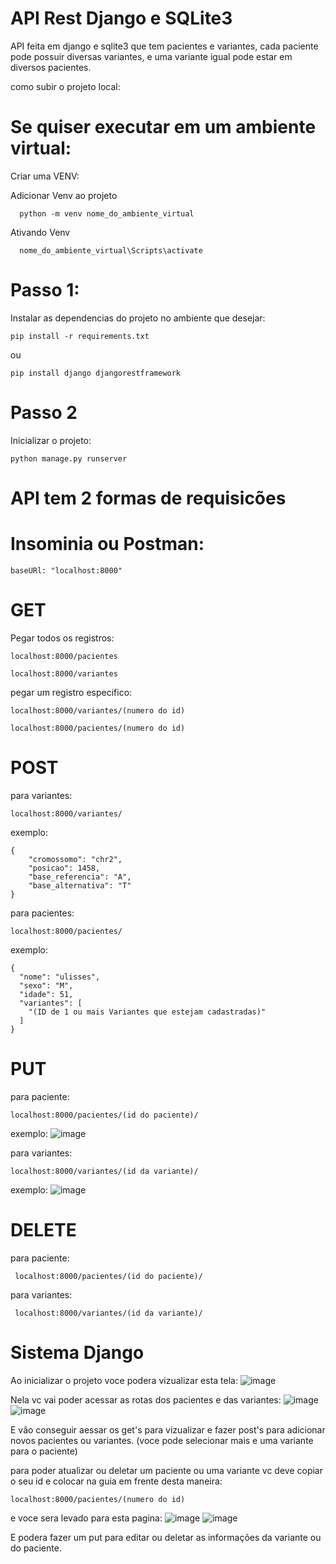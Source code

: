 ﻿# API Rest Django e SQLite3

 API feita em django e sqlite3 que tem pacientes e variantes, cada paciente pode possuir diversas variantes, e uma variante igual pode estar em diversos pacientes.

 como subir o projeto local:
 
# Se quiser executar em um ambiente virtual:
  Criar uma VENV:
  
   Adicionar Venv ao projeto
      
      python -m venv nome_do_ambiente_virtual
      
   Ativando Venv
   
      nome_do_ambiente_virtual\Scripts\activate
  
  # Passo 1:
  Instalar as dependencias do projeto no ambiente que desejar:
  
    pip install -r requirements.txt 
  
  ou 
  
    pip install django djangorestframework

# Passo 2
  Inicializar o projeto:
  
    python manage.py runserver 

# API tem 2 formas de requisicões

# Insominia ou Postman:

    baseURl: "localhost:8000"

# GET
  Pegar todos os registros:
  
    localhost:8000/pacientes
    
    localhost:8000/variantes
    
  pegar um registro especifico:
                 
    localhost:8000/variantes/(numero do id)
 
    localhost:8000/pacientes/(numero do id)

# POST
  para variantes:
  
    localhost:8000/variantes/
   exemplo:
    
    {		
    	"cromossomo": "chr2",
    	"posicao": 1458,
    	"base_referencia": "A",
    	"base_alternativa": "T"
    }
  para pacientes:
    
    localhost:8000/pacientes/
   exemplo:
    
    {
      "nome": "ulisses",
      "sexo": "M",
      "idade": 51,
      "variantes": [
        "(ID de 1 ou mais Variantes que estejam cadastradas)"
      ]
    }

# PUT
  para paciente:
  
    localhost:8000/pacientes/(id do paciente)/
    
   exemplo:
    ![image](https://github.com/Harlock221B/desafio-segunda-etapa/assets/64704484/c1fb72fc-622f-4a8b-bbaa-dc25950ee4ea)
  
    
  para variantes:
    
    localhost:8000/variantes/(id da variante)/
    
   exemplo:
    ![image](https://github.com/Harlock221B/desafio-segunda-etapa/assets/64704484/2103e4e4-acbe-4281-a1ef-c1b71a061aea)
  
# DELETE
  para paciente:
     
     localhost:8000/pacientes/(id do paciente)/
     
  para variantes:
     
     localhost:8000/variantes/(id da variante)/
  

# Sistema Django
  Ao inicializar o projeto voce podera vizualizar esta tela:
   ![image](https://github.com/Harlock221B/desafio-segunda-etapa/assets/64704484/9c11102e-f133-4ebd-b919-fc52d5ba898c)
  
  Nela vc vai poder acessar as rotas dos pacientes e das variantes:
  ![image](https://github.com/Harlock221B/desafio-segunda-etapa/assets/64704484/bee0fc1b-1366-44ff-9196-4f6f8a0b1085)
  ![image](https://github.com/Harlock221B/desafio-segunda-etapa/assets/64704484/4e245a8d-fb4f-413b-b6f6-0a196c067334)
  
  E vão conseguir aessar os get's para vizualizar e fazer post's para adicionar novos pacientes ou variantes.
  (voce pode selecionar mais e uma variante para o paciente)
  
  para poder atualizar ou deletar um paciente ou uma variante vc deve copiar o seu id e colocar na guia em frente desta maneira:
  
    localhost:8000/pacientes/(numero do id)
  
  e voce sera levado para esta pagina:
  ![image](https://github.com/Harlock221B/desafio-segunda-etapa/assets/64704484/dffd6505-c6f1-401e-9ccf-ac9778e500d4)
  ![image](https://github.com/Harlock221B/desafio-segunda-etapa/assets/64704484/ad17f6dd-97f5-4929-a9d9-2a02bde36d8b)
  
  E podera fazer um put para editar ou deletar as informações da variante ou do paciente.




